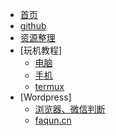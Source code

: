 - [首页](/)
- [github](/github/)
- [资源整理](/souse)
- [玩机教程]
	- [电脑](/fun/pc.md)
	- [手机](/fun/phone.md)
	- [termux](/fun/termux)
- [Wordpress]
	- [浏览器、微信判断](/Wordpress/浏览器、微信判断.md)
	- [faqun.cn](/Wordpress/faqun.cn.md)
